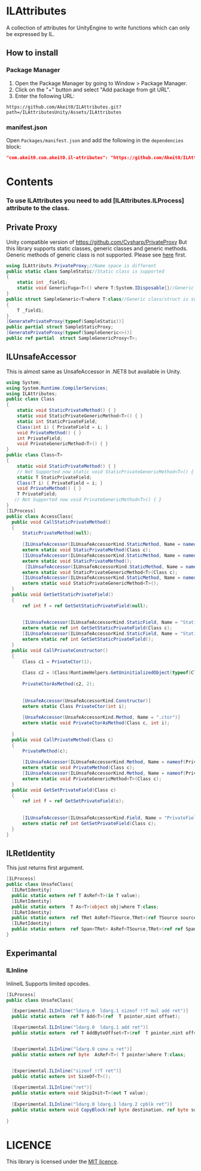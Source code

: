 # ILAttributes
A collection of attributes for UnityEngine to write functions which can only be expressed by IL.

## How to install
### Package Manager
1. Open the Package Manager by going to Window > Package Manager.
2. Click on the "+" button and select "Add package from git URL".
3. Enter the following URL:

```
https://github.com/Akeit0/ILAttributes.git?path=/ILAttributesUnity/Assets/ILAttributes
```
### manifest.json
Open `Packages/manifest.json` and add the following in the `dependencies` block:

```json
"com.akeit0.com.akeit0.il-attributes": "https://github.com/Akeit0/ILAttributes.git?path=/ILAttributesUnity/Assets/ILAttributes"
```
# Contents
### To use ILAttributes you need to add [ILAttributes.ILProcess] attribute to the class.

## Private Proxy
Unity compatible version of
https://github.com/Cysharp/PrivateProxy
But this library supports static classes, generic classes and generic methods.
Generic methods of generic class is not supported.
Please see [here](https://github.com/Cysharp/PrivateProxy) first.
```cs
using ILAttributs.PrivateProxy;//Name space is different
public static class SampleStatic//Static class is supported
{
    static int _field1;
    static void GenericFuga<T>() where T:System.IDisposable{}//Generic method is supported with constraints
}
public struct SampleGeneric<T>where T:class//Generic class/struct is supported with constraints
{
    T _field1;
}
[GeneratePrivateProxy(typeof(SampleStatic))]
public partial struct SampleStaticProxy;
[GeneratePrivateProxy(typeof(SampleGeneric<>))]
public ref partial  struct SampleGenericProxy<T>;
```
## ILUnsafeAccessor
This is almost same as UnsafeAccessor in .NET8 but available in Unity.
```cs
using System;
using System.Runtime.CompilerServices;
using ILAttributes;
public class Class
{
    static void StaticPrivateMethod() { }
    static void StaticPrivateGenericMethod<T>() { }
    static int StaticPrivateField;
    Class(int i) { PrivateField = i; }
    void PrivateMethod() { }
    int PrivateField;
    void PrivateGenericMethod<T>() { }
}
public class Class<T>
{
    static void StaticPrivateMethod() { }
    // Not Supported now static void StaticPrivateGenericMethod<T>() { }
    static T StaticPrivateField;
    Class(T i) { PrivateField = i; }
    void PrivateMethod() { }
    T PrivateField;
   // Not Supported now void PrivateGenericMethod<T>() { }
}
[ILProcess]
public class AccessClass{
  public void CallStaticPrivateMethod()
  {
      StaticPrivateMethod(null);
  
      [ILUnsafeAccessor(ILUnsafeAccessorKind.StaticMethod, Name = nameof(StaticPrivateMethod))]
      extern static void StaticPrivateMethod(Class c);
      [ILUnsafeAccessor(ILUnsafeAccessorKind.StaticMethod, Name = nameof(StaticPrivateMethod),typeof(Class))]
      extern static void StaticPrivateMethod();
       [ILUnsafeAccessor(ILUnsafeAccessorKind.StaticMethod, Name = nameof(StaticPrivateGenericMethod))]
      extern static void StaticPrivateGenericMethod<T>(Class c);
      [ILUnsafeAccessor(ILUnsafeAccessorKind.StaticMethod, Name = nameof(StaticPrivateGenericMethod),typeof(Class))]
      extern static void StaticPrivateGenericMethod<T>();
  }
  public void GetSetStaticPrivateField()
  {
      ref int f = ref GetSetStaticPrivateField(null);
  
  
      [ILUnsafeAccessor(ILUnsafeAccessorKind.StaticField, Name = "StaticPrivateField")]
      extern static ref int GetSetStaticPrivateField(Class c);
      [ILUnsafeAccessor(ILUnsafeAccessorKind.StaticField, Name = "StaticPrivateField",typeof(Class))]
      extern static ref int GetSetStaticPrivateField();
  }
  public void CallPrivateConstructor()
  {
      Class c1 = PrivateCtor(1);
  
      Class c2 = (Class)RuntimeHelpers.GetUninitializedObject(typeof(Class));
  
      PrivateCtorAsMethod(c2, 2);
  
  
      [UnsafeAccessor(UnsafeAccessorKind.Constructor)]
      extern static Class PrivateCtor(int i);
  
      [UnsafeAccessor(UnsafeAccessorKind.Method, Name = ".ctor")]
      extern static void PrivateCtorAsMethod(Class c, int i);
  
  }
  public void CallPrivateMethod(Class c)
  {
      PrivateMethod(c);
  
      [ILUnsafeAccessor(ILUnsafeAccessorKind.Method, Name = nameof(PrivateMethod))]
      extern static void PrivateMethod(Class c);
      [ILUnsafeAccessor(ILUnsafeAccessorKind.Method, Name = nameof(PrivateGenericMethod))]
      extern static void PrivateGenericMethod<T>(Class c);
  }
  public void GetSetPrivateField(Class c)
  {
      ref int f = ref GetSetPrivateField(c);
  
  
      [ILUnsafeAccessor(ILUnsafeAccessorKind.Field, Name = "PrivateField")]
      extern static ref int GetSetPrivateField(Class c);
  }
}
```
## ILRetIdentity
This just returns first argument.
```cs
[ILProcess]
public class UnsafeClass{
  [ILRetIdentity]
  public static extern ref T AsRef<T>(in T value);
  [ILRetIdentity]
  public static extern  T As<T>(object obj)where T:class;
  [ILRetIdentity]
  public static extern  ref TRet AsRef<TSource,TRet>(ref TSource source);
  [ILRetIdentity]
  public static extern  ref Span<TRet> AsRef<TSource,TRet>(ref ref Span<TSource> source);
}
```
## Experimantal
### ILInline
InlineIL
Supports limited opcodes.
```cs
[ILProcess]
public class UnsafeClass{

  [Experimental.ILInline("ldarg.0  ldarg.1 sizeof !!T mul add ret")]
  public static extern  ref T Add<T>(ref  T pointer,nint offset);

  [Experimental.ILInline("ldarg.0  ldarg.1 add ret")]
  public static extern  ref T AddByteOffset<T>(ref  T pointer,nint offset);


  [Experimental.ILInline("ldarg.0 conv.u ret")]
  public static extern ref byte  AsRef<T>( T pointer)where T:class;


  [Experimental.ILInline("sizeof !!T ret")]
  public static extern int SizeOf<T>();
  
  [Experimental.ILInline("ret")]
  public static extern void SkipInit<T>(out T value);
  
  [Experimental.ILInline("ldarg.0 ldarg.1 ldarg.2 cpblk ret")]
  public static extern void CopyBlock(ref byte destination, ref byte source, uint byteCount);
        
}
```
# LICENCE
This library is licensed under the [MIT licence](/LICENCE).
